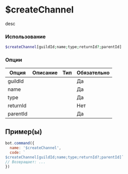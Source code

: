 # $createChannel
desc
### Использование
```php
$createChannel[guildId;name;type;returnId?;parentId]
```

### Опции

| Опция | Описание | Тип | Обязательно |
|--------|-------------|------|----------|
| guildId |  |  | Да | 
| name |  |  | Да | 
| type |  |  | Да |
| returnId |  |  | Нет |
| parentId |  |  | Да |
## Пример(ы)

```javascript
bot.command({
  name: '$createChannel',
  code: `
$createChannel[guildId;name;type;returnId?;parentId]`
// Возвращает: ...
})
```